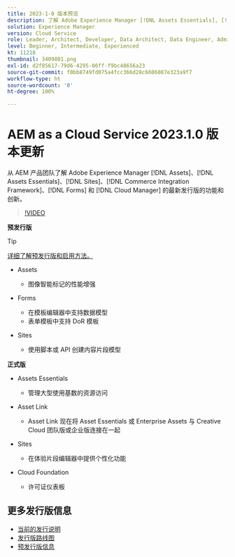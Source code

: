 ```yaml
---
title: 2023-1-0 版本预览
description: 了解 Adobe Experience Manager [!DNL Assets Essentials], [!DNL Sites], [!DNL Screens], [!DNL Forms] 和 [!DNL Cloud Foundation] 的 2023-1-0 发行版的最新功能和创新。
solution: Experience Manager
version: Cloud Service
role: Leader, Architect, Developer, Data Architect, Data Engineer, Admin, User
level: Beginner, Intermediate, Experienced
kt: 11218
thumbnail: 3409801.png
exl-id: d2f85617-79d6-4295-86ff-f9bc48656a23
source-git-commit: f0bb8749fd075a4fcc366d28c6606087e323a9f7
workflow-type: ht
source-wordcount: '0'
ht-degree: 100%

---
```


# AEM as a Cloud Service 2023.1.0 版本更新

从 AEM 产品团队了解 Adobe Experience Manager [!DNL Assets]、[!DNL Assets Essentials]、[!DNL Sites]、[!DNL Commerce Integration Framework]、[!DNL Forms] 和 [!DNL Cloud Manager] 的最新发行版的功能和创新。

>[!VIDEO](https://video.tv.adobe.com/v/3409801/?quality=12&learn=on)

**预发行版**

>[!TIP]
>
>[详细了解预发行版和启用方法。](https://experienceleague.adobe.com/docs/experience-manager-cloud-service/content/release-notes/prerelease.html?lang=zh-Hans)

* Assets
   * 图像智能标记的性能增强

* Forms
   * 在模板编辑器中支持数据模型
   * 表单模板中支持 DoR 模板

* Sites
   * 使用脚本或 API 创建内容片段模型

**正式版**

* Assets Essentials
   * 管理大型使用基数的资源访问

* Asset Link
   * Asset Link 现在将 Asset Essentials 或 Enterprise Assets 与 Creative Cloud 团队版或企业版连接在一起

* Sites
   * 在体验片段编辑器中提供个性化功能

* Cloud Foundation
   * 许可证仪表板

<!--- Have questions about the release?  Discuss the release in [Experience League Communities](https://adobe.ly/3paYDAo) --->

## 更多发行版信息

* [当前的发行说明](https://experienceleague.adobe.com/docs/experience-manager-cloud-service/content/release-notes/home.html?lang=zh-Hans)
* [发行版路线图](https://experienceleague.adobe.com/docs/experience-manager-release-information/aem-release-updates/update-releases-roadmap.html?lang=zh-Hans)
* [预发行版信息](https://experienceleague.adobe.com/docs/experience-manager-cloud-service/content/release-notes/prerelease.html?lang=zh-Hans)
